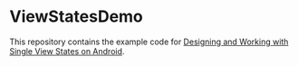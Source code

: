 # ViewStatesDemo

This repository contains the example code for [Designing and Working with Single View States on Android](https://zsmb.co/designing-and-working-with-single-view-states-on-android/).
